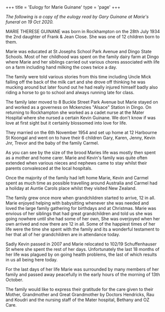 +++
title = 'Eulogy for Marie Guinane'
type = 'page'
+++

*The following is a copy of the eulogy read by Gary Guinane at Marie's funeral on 19 Oct 2020.* 

MARIE THERESE GUINANE was born in Rockhampton on the 28th July 1934 the 2nd daughter of Frank & Jean Close. She was one of 12 children born to them.

Marie was educated at St Josephs School Park Avenue and Dingo State Schools. Most of her childhood was spent on the family dairy farm at Dingo where Marie and her siblings carried out various chores associated with life on a farm including hand milking the cows twice a day.

The family were told various stories from this time including Uncle Mick falling off the back of the milk cart and she drove off thinking he was mucking around but later found out he had really injured himself badly also riding a horse to go to school and always running late for class.

The family later moved to 8 Buckle Street Park Avenue but Marie stayed on and worked as a governess on Mckenzies "Alsace" Station in Dingo. On returning to Rockhampton she worked as a cadet nurse at the Mater Hospital where she nursed a certain Kevin Guinane. We don't know if was love at first sight but it certainly blossomed into love for life.

They married on the 6th November 1954 and set up home at 12 Harbourne St Koongal and went on to have their 6 children Gary, Karen, Jenny, Kevin Jnr, Trevor and the baby of the family Carmel.

As you can see by the size of the brood Maries life was mostly then spent as a mother and home carer. Marie and Kevin's family was quite often extended when various nieces and nephews came to stay whilst their parents convalesced at the local hospitals.

Once the majority of the family had left home Marie, Kevin and Carmel spent as much time as possible travelling around Australia and Carmel had a holiday at Auntie Carols place whilst they visited New Zealand.

The family grew once more when grandchildren started to arrive, 12 in all. Marie enjoyed helping with babysitting whenever she was needed and loved the large family gathering for birthdays and at Christmas.
Marie was envious of her siblings that had great grandchildren and told us she was going nowhere until she had some of her own,
She was overjoyed when her own arrived and now there are 12 in all.
Some of the happiest times of her life were the time she spent with the family and its a wonderful testament to her that all of her grandchildren are in attendance today.

Sadly Kevin passed in 2007 and Marie relocated to 102/19 Schuffenhauser St where she spent the rest of her days. Unfortunately the last 18 months of her life was plagued by on going health problems, the last of which results in us all being here today.

For the last days of her life Marie was surrounded by many members of her family and passed away peacefully in the early hours of the morning of 13th October.

The family would like to express their gratitude for the care given to their Mother, Grandmother and Great Grandmother by Doctors Hendricks, Rau and Koudri and the nursing staff of the Mater hospital, Bethany and OZ Care.
